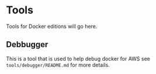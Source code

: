 # Tools

Tools for Docker editions will go here.

## Debbugger
This is a tool that is used to help debug docker for AWS see `tools/debugger/README.md` for more details.
